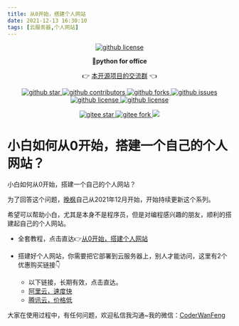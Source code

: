 ```yaml
---
title: 从0开始，搭建个人网站
date: 2021-12-13 16:30:10
tags: [云服务器,个人网站]
---
```





<p align="center">
    <a target="_blank" href='https://github.com/CoderWanFeng/python-office'>
    <img src="http://python4office.cn/images/github-nav.jpg" alt="github license"/>
    </a>   
</p>
<p align="center">
	<strong>🍬python for office</strong>
</p>
<p align="center">
	👉 <a href="https://mp.weixin.qq.com/s/CadAaJUTUlXmTxJAjFUfPQ">本开源项目的交流群</a> 👈
</p>


<p align="center" name="'github">
    <a target="_blank" href='https://github.com/CoderWanFeng/python-office'>
    <img src="https://img.shields.io/github/stars/CoderWanFeng/python-office.svg?style=social" alt="github star"/>
    </a>
    <a target="_blank" href='https://github.com/CoderWanFeng/python-office'>
    <img src="https://img.shields.io/github/contributors/CoderWanFeng/python-office" alt="github contributors"/>
    </a>
    <a target="_blank" href='https://github.com/CoderWanFeng/python-office'>
    <img src="https://img.shields.io/github/forks/CoderWanFeng/python-office" alt="github forks"/>
    </a>
    <a target="_blank" href='https://github.com/CoderWanFeng/python-office'>
    <img src="https://img.shields.io/github/issues/CoderWanFeng/python-office" alt="github issues"/>
    </a>	
    <a target="_blank" href='https://github.com/CoderWanFeng/python-office'>
    <img src="https://img.shields.io/github/issues-pr/CoderWanFeng/python-office" alt="github license"/>
    </a>
    <a target="_blank" href='https://github.com/CoderWanFeng/python-office'>
    <img src="https://img.shields.io/github/license/CoderWanFeng/python-office" alt="github license"/>
    </a>   
</p>

<p align="center" name="gitee">
	<a target="_blank" href='https://gitee.com/CoderWanFeng/python-office/'>
		<img src='https://gitee.com/CoderWanFeng/python-office/badge/star.svg?theme=dark' alt='gitee star'/>
	</a>
	<a target="_blank" href='https://github.com/CoderWanFeng/python-office'>
		<img src="https://gitee.com/CoderWanFeng/python-office/badge/fork.svg?theme=white" alt="gitee fork"/>
	</a>
	<a href="http://www.python4office.cn/images/qq.jpg">
	<img src="https://img.shields.io/badge/QQ-1090738447-orange"/></a>
</p>






# 小白如何从0开始，搭建一个自己的个人网站？

小白如何从0开始，搭建一个自己的个人网站？

为了回答这个问题，[晚枫](https://mp.weixin.qq.com/mp/appmsgalbum?__biz=MzkyMzIwOTgzMA==&action=getalbum&album_id=1861970403066249218&scene=173&from_msgid=2247484693&from_itemidx=1&count=3&nolastread=1#wechat_redirect)自己从2021年12月开始，开始持续更新这个系列。

希望可以帮助小白，尤其是本身不是程序员，但是对编程感兴趣的朋友，顺利的搭建起自己的个人网站。

- 全套教程，点击直达👉[从0开始，搭建个人网站](https://mp.weixin.qq.com/mp/appmsgalbum?__biz=Mzg3MDU3OTgxMg==&action=getalbum&album_id=2157699521936457730#wechat_redirect)

- 搭建好个人网站，你需要把它部署到云服务器上，别人才能访问，这里有2个优惠购买链接👇
    - 以下链接，长期有效，点击直达。
    - [阿里云，速度快](https://www.aliyun.com/minisite/goods?userCode=t6duaoe1)
    - [腾讯云，价格低](https://cloud.tencent.com/act/cps/redirect?redirect=1077&cps_key=ca76be5a2293ba3906d6d5407aea15ee&from=console)

大家在使用过程中，有任何问题，欢迎私信我沟通~我的微信：[CoderWanFeng](https://mp.weixin.qq.com/s/dAm2B09i2ZaqCwhwP-AEdQ)